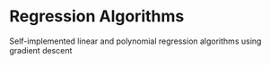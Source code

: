 # Regression Algorithms
Self-implemented linear and polynomial regression algorithms using gradient descent
